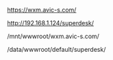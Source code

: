 

https://wxm.avic-s.com/

http://192.168.1.124/superdesk/

/mnt/wwwroot/wxm.avic-s.com/

/data/wwwroot/default/superdesk/


